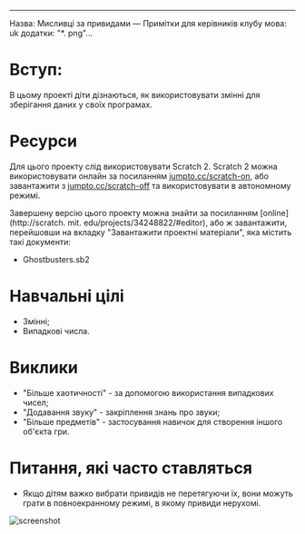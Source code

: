 * * *

Назва: Мисливці за привидами — Примітки для керівників клубу мова: uk додатки: "*. png"...

# Вступ:

В цьому проекті діти дізнаються, як використовувати змінні для зберігання даних у своїх програмах.

# Ресурси

Для цього проекту слід використовувати Scratch 2. Scratch 2 можна використовувати онлайн за посиланням [jumpto.cc/scratch-on](http://jumpto.cc/scratch-on), або завантажити з [jumpto.cc/scratch-off](http://jumpto.cc/scratch-off) та використовувати в автономному режимі.

Завершену версію цього проекту можна знайти за посиланням [online](http://scratch. mit. edu/projects/34248822/#editor), або ж завантажити, перейшовши на вкладку "Завантажити проектні матеріали", яка містить такі документи:

+ Ghostbusters.sb2

# Навчальні цілі

+ Змінні;
+ Випадкові числа.

# Виклики

+ "Більше хаотичності" - за допомогою використання випадкових чисел;
+ "Додавання звуку" - закріплення знань про звуки;
+ "Більше предметів" - застосування навичок для створення іншого об'єкта гри.

# Питання, які часто ставляться

+ Якщо дітям важко вибрати привидів не перетягуючи їх, вони можуть грати в повноекранному режимі, в якому привиди нерухомі.

![screenshot](ghost-fullscreen.png)